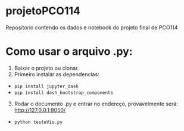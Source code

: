 # projetoPCO114
Repositorio contendo os dados e notebook do projeto final de PCO114

# Como usar o arquivo .py:
1. Baixar o projeto ou clonar.
2. Primeiro instalar as dependencias:
  * ```pip install jupyter_dash```
  * ```pip install dash_bootstrap_components```
3. Rodar o documento .py e entrar no endereço, provavelmente será: http://127.0.0.1:8050/
  * ```python testeVis.py```

